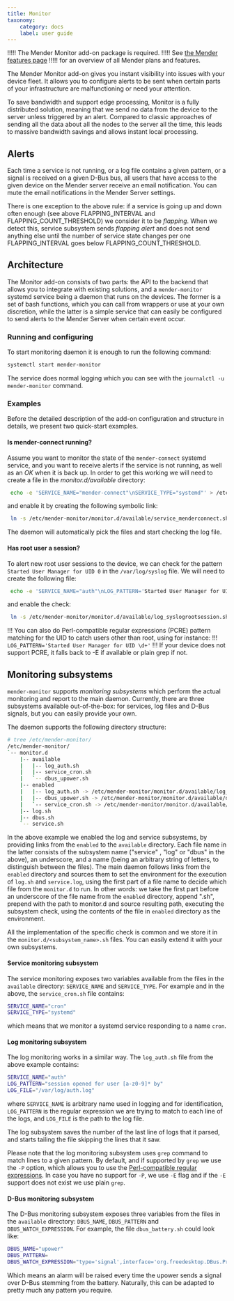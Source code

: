 ```yaml
---
title: Monitor
taxonomy:
    category: docs
    label: user guide
---
```


!!!!! The Mender Monitor add-on package is required.
!!!!! See [the Mender features page](https://mender.io/plans/features?target=_blank)
!!!!! for an overview of all Mender plans and features.

The Mender Monitor add-on gives you instant visibility into issues
with your device fleet. It allows you to configure alerts to be sent when certain
parts of your infrastructure are malfunctioning
or need your attention.

To save bandwidth and support edge processing, Monitor is a fully
distributed solution, meaning that we send no data from the device
to the server unless triggered by an alert. Compared to classic approaches
of sending all the data about all the nodes to the server all the time,
this leads to massive bandwidth savings and allows instant local processing.

## Alerts

Each time a service is not running, or a log file contains a given pattern, or a
signal is received on a given D-Bus bus, all users that have access to the given
device on the Mender server receive an email notification. You can mute the
email notifications in the Mender Server settings.

There is one exception to the above rule: if a service is going 
up and down often enough (see above FLAPPING_INTERVAL and FLAPPING_COUNT_THRESHOLD)
we consider it to be _flapping_. When we detect this, service subsystem sends
_flapping alert_ and does not send anything else until the number of service
state changes per one FLAPPING_INTERVAL goes below FLAPPING_COUNT_THRESHOLD.

## Architecture
The Monitor add-on consists of two parts: the API to the backend that allows
you to integrate with existing solutions, and a `mender-monitor`
systemd service being a daemon that runs on the devices.
The former is a set of bash functions, which you can call 
from wrappers or use at your own discretion, while the latter
is a simple service that can easily be configured to send alerts
to the Mender Server when certain event occur.

### Running and configuring
To start monitoring daemon it is enough to run the following
command:
```bash
systemctl start mender-monitor
```
The service does normal logging which you can see with the `journalctl -u mender-monitor`
command.

### Examples
Before the detailed description of the add-on configuration and structure
in details, we present two quick-start examples.

#### Is mender-connect running?
Assume you want to monitor the state of the `mender-connect` systemd service,
and you want to receive alerts if the service is not running,
as well as an _OK_ when it is back up. In order to get this
working we will need to create a file in the _monitor.d/available_
directory:

```bash
 echo -e 'SERVICE_NAME="mender-connect"\nSERVICE_TYPE="systemd"' > /etc/mender-monitor/monitor.d/available/service_menderconnect.sh
```
 
and enable it by creating the following symbolic link:

```bash
 ln -s /etc/mender-monitor/monitor.d/available/service_menderconnect.sh /etc/mender-monitor/monitor.d/enabled/service_menderconnect.sh
```

The daemon will automatically pick the files and start checking the log file.


#### Has root user a session?
To alert new root user sessions to the device, we can check for the pattern
`Started User Manager for UID 0` in the `/var/log/syslog` file.
We will need to create the following file:

```bash
 echo -e 'SERVICE_NAME="auth"\nLOG_PATTERN='Started User Manager for UID 0'\nLOG_FILE="/var/log/syslog"' > /etc/mender-monitor/monitor.d/available/log_syslogrootsession.sh
```

and enable the check:

```bash
 ln -s /etc/mender-monitor/monitor.d/available/log_syslogrootsession.sh /etc/mender-monitor/monitor.d/enabled/log_syslogrootsession.sh
```

!!! You can also do Perl-compatible regular expressions (PCRE) pattern matching for the UID to catch users other than root, using for instance:
!!! `LOG_PATTERN='Started User Manager for UID \d+'`
!!! If your device does not support PCRE, it falls back to -E if available or plain grep if not.

## Monitoring subsystems

`mender-monitor` supports _monitoring subsystems_ which perform the actual
monitoring and report to the main daemon. Currently, there are three subsystems
available out-of-the-box: for services, log files and D-Bus signals, but you can
easily provide your own.

The daemon supports the following directory structure:
```bash
# tree /etc/mender-monitor/
/etc/mender-monitor/
`-- monitor.d
    |-- available
    |   |-- log_auth.sh
    |   |-- service_cron.sh
    |   `-- dbus_upower.sh
    |-- enabled
    |   |-- log_auth.sh -> /etc/mender-monitor/monitor.d/available/log_auth.sh
    |   |-- dbus_upower.sh -> /etc/mender-monitor/monitor.d/available/dbus_upower.sh
    |   `-- service_cron.sh -> /etc/mender-monitor/monitor.d/available/service_cron.sh
    |-- log.sh
    |-- dbus.sh
    `-- service.sh

```
In the above example we enabled the log and service subsystems,
by providing links from the `enabled` to the `available` directory.
Each file name in the latter consists of the subsystem name ("service"
, "log" or "dbus" in the above), an underscore, and a name (being an arbitrary
string of letters, to distinguish between the files). The main daemon
follows links from the `enabled` directory and sources them to set
the environment for the execution of `log.sh` and `service.log`, using
the first part of a file name to decide which file from the `monitor.d`
to run. In other words: we take the first part before an underscore
of the file name from the `enabled` directory, append ".sh", prepend
with the path to monitor.d and source resulting path, executing
the subsystem check, using the contents of the file in `enabled` directory
as the environment.

All the implementation of the specific check is common and we store
it in the `monitor.d/<subsystem_name>.sh` files. You can easily
extend it with your own subsystems.

#### Service monitoring subsystem
The service monitoring exposes two variables available from the files
in the `available` directory: `SERVICE_NAME` and `SERVICE_TYPE`.
For example and in the above, the `service_cron.sh` file contains:

```bash
SERVICE_NAME="cron"
SERVICE_TYPE="systemd"
```

which means that we monitor a systemd service responding to a name 
`cron`.

#### Log monitoring subsystem
The log monitoring works in a similar way. The `log_auth.sh` file
from the above example contains:
```bash
SERVICE_NAME="auth"
LOG_PATTERN="session opened for user [a-z0-9]* by"
LOG_FILE="/var/log/auth.log"
```

where `SERVICE_NAME` is arbitrary name used in logging and for identification,
`LOG_PATTERN` is the regular expression we are trying to match to each
line of the logs, and `LOG_FILE` is the path to the log file.

The log subsystem saves the number of the last line of logs that it parsed,
and starts tailing the file skipping the lines that it saw.

Please note that the log monitoring subsystem uses `grep` command
to match lines to a given pattern. By default, and if supported by `grep`
we use the `-P` option, which allows you to use
the [Perl-compatible regular expressions](https://www.pcre.org/).
In case you have no support for `-P`, we use `-E` flag
and if the `-E` support does not exist we use plain `grep`.

#### D-Bus monitoring subsystem

The D-Bus monitoring subsystem exposes three variables from the files in the
`available` directory: `DBUS_NAME`, `DBUS_PATTERN` and `DBUS_WATCH_EXPRESSION`.
For example, the file `dbus_battery.sh` could look like:

```bash
DBUS_NAME="upower"
DBUS_PATTERN=
DBUS_WATCH_EXPRESSION="type='signal',interface='org.freedesktop.DBus.Properties',member='PropertiesChanged',path=/org/freedesktop/UPower/devices/battery_BAT0"
```

Which means an alarm will be raised every time the upower sends a signal over
D-Bus stemming from the battery. Naturally, this can be adapted to pretty much
any pattern you require.
